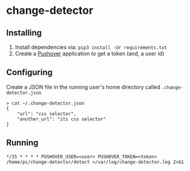 # change-detector

## Installing

1. Install dependencies via: `pip3 install -Ur requirements.txt`
1. Create a [Pushover](https://pushover.net) application to get a token (and, a user id)

## Configuring

Create a JSON file in the running user's home directory called `.change-detector.json`

```
> cat ~/.change-detector.json
{
    "url": "css selector",
    "another_url": "its css selector"
}
```

## Running

```
*/15 * * * * PUSHOVER_USER=<user> PUSHOVER_TOKEN=<token> /home/pi/change-detector/detect >/var/log/change-detector.log 2>&1
```
